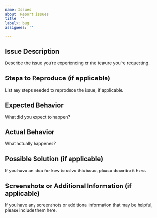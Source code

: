 ```yaml
---
name: Issues
about: Report issues
title: ''
labels: bug
assignees: ''

---
```


## Issue Description

Describe the issue you're experiencing or the feature you're requesting.

## Steps to Reproduce (if applicable)

List any steps needed to reproduce the issue, if applicable.

## Expected Behavior

What did you expect to happen?

## Actual Behavior

What actually happened?

## Possible Solution (if applicable)

If you have an idea for how to solve this issue, please describe it here.

## Screenshots or Additional Information (if applicable)

If you have any screenshots or additional information that may be helpful, please include them here.
